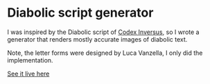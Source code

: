 # Diabolic script generator

I was inspired by the Diabolic script of [Codex Inversus](https://linktr.ee/Codex_Inversus), so I wrote a generator that renders mostly accurate images of diabolic text.

Note, the letter forms were designed by Luca Vanzella, I only did the implementation.

[See it live here](https://diabolic-script-generator.herokuapp.com/)


